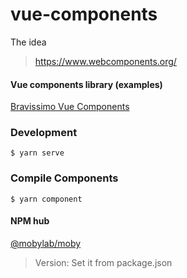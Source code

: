 # vue-components
The idea
> https://www.webcomponents.org/

#### Vue components library (examples)
[Bravissimo Vue Components](https://vue-components.netlify.com/)

### Development
```
$ yarn serve
```

### Compile Components
```
$ yarn component
```

#### NPM hub
[@mobylab/moby](https://www.npmjs.com/package/@mobylab/moby)

> Version: Set it from package.json